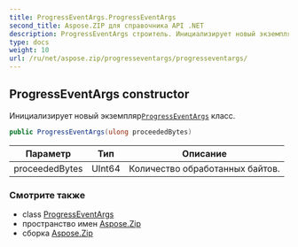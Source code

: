 ```yaml
---
title: ProgressEventArgs.ProgressEventArgs
second_title: Aspose.ZIP для справочника API .NET
description: ProgressEventArgs строитель. Инициализирует новый экземплярProgressEventArgs класс.
type: docs
weight: 10
url: /ru/net/aspose.zip/progresseventargs/progresseventargs/
---
```

## ProgressEventArgs constructor

Инициализирует новый экземпляр[`ProgressEventArgs`](../) класс.

```csharp
public ProgressEventArgs(ulong proceededBytes)
```

| Параметр | Тип | Описание |
| --- | --- | --- |
| proceededBytes | UInt64 | Количество обработанных байтов. |

### Смотрите также

* class [ProgressEventArgs](../)
* пространство имен [Aspose.Zip](../../progresseventargs/)
* сборка [Aspose.Zip](../../../)


